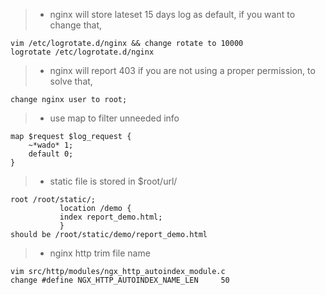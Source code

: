 > * nginx will store lateset 15 days log as default, if you want to change that,
```shell
vim /etc/logrotate.d/nginx && change rotate to 10000
logrotate /etc/logrotate.d/nginx
```
> * nginx will report 403 if you are not using a proper permission, to solve that,
```shell
change nginx user to root;
```
> * use map to filter unneeded info
```shell
map $request $log_request {
    ~*wado* 1;
    default 0;
}
```
> * static file is stored in $root/url/
```
root /root/static/;
           location /demo {
           index report_demo.html;
           }
should be /root/static/demo/report_demo.html
```
> * nginx http trim file name
```
vim src/http/modules/ngx_http_autoindex_module.c
change #define NGX_HTTP_AUTOINDEX_NAME_LEN     50
```
